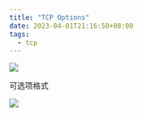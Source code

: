 ```yaml
---
title: "TCP Options"
date: 2023-04-01T21:16:50+08:00
tags:
  - tcp
---
```


![](https://p3-juejin.byteimg.com/tos-cn-i-k3u1fbpfcp/22f5fa146fd3495ab40dc6f335f0d0b5~tplv-k3u1fbpfcp-zoom-in-crop-mark:3024:0:0:0.awebp)

可选项格式

![](https://p3-juejin.byteimg.com/tos-cn-i-k3u1fbpfcp/a3e17de1391c4414b9405146778da880~tplv-k3u1fbpfcp-zoom-in-crop-mark:3024:0:0:0.awebp)
